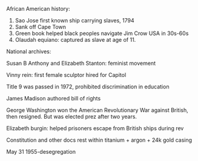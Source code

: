 African American history:

1. Sao Jose first known ship carrying slaves, 1794
2. Sank off Cape Town
3. Green book helped black peoples navigate Jim Crow USA in 30s-60s
4. Olaudah equiano: captured as slave at age of 11.

National archives:

Susan B Anthony and Elizabeth Stanton: feminist movement

Vinny rein: first female sculptor hired for Capitol

Title 9 was passed in 1972, prohibited discrimination in education

James Madison authored bill of rights

George Washington won the American Revolutionary War against British, then resigned. But was elected prez after two years.

Elizabeth burgin: helped prisoners escape from British ships during rev

Constitution and other docs rest within titanium + argon + 24k gold casing

May 31 1955-desegregation